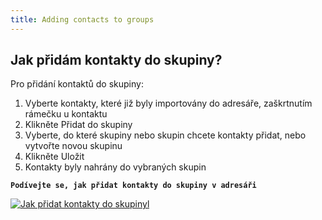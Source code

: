 ```yaml
---
title: Adding contacts to groups
---
```


## Jak přidám kontakty do skupiny?
Pro přidání kontaktů do skupiny:
1.	Vyberte kontakty, které již byly importovány do adresáře, zaškrtnutím rámečku u kontaktu
2.	Klikněte Přidat do skupiny
3.	Vyberte, do které skupiny nebo skupin chcete kontakty přidat, nebo vytvořte novou skupinu
4.	Klikněte Uložit
5.	Kontakty byly nahrány do vybraných skupin

**`Podívejte se, jak přidat kontakty do skupiny v adresáři`**

[![Jak přidat kontakty do skupinyl](https://img.youtube.com/vi/Eh83VLLozds/vSwVIPL0dRU.jpg)](https://youtu.be/vSwVIPL0dRU)
